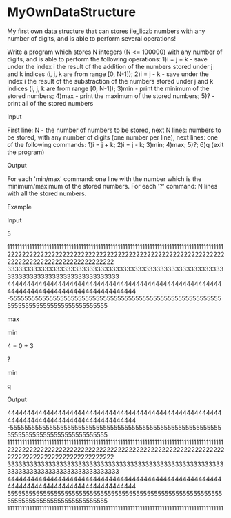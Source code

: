 # MyOwnDataStructure
My first own data structure that can stores ile_liczb numbers with any number of digits, and is able to perform several operations!

Write a program which stores N integers (N <= 100000) with any number of digits, and is able to perform the following operations: 1)i = j + k - save under the index i the result of the addition of the numbers stored under j and k indices (i, j, k are from range [0, N-1]);   2)i = j - k - save under the index i the result of the substraction of the numbers stored under j and k indices (i, j, k are from range [0, N-1]); 3)min - print the minimum of the stored numbers; 4)max - print the maximum of the stored numbers; 5)? - print all of the stored numbers

Input

First line: N - the number of numbers to be stored, next N lines: numbers to be stored, with any number of digits (one number per line), next lines: one of the following commands: 1)i = j + k; 2)i = j - k; 3)min; 4)max; 5)?; 6)q (exit the program)

Output

For each 'min/max' command: one line with the number which is the minimum/maximum of the stored numbers.
For each '?' command: N lines with all the stored numbers.

Example

Input

5

1111111111111111111111111111111111111111111111111111111111111111111111111111111111111111
2222222222222222222222222222222222222222222222222222222222222222222222222222222222222222
3333333333333333333333333333333333333333333333333333333333333333333333333333333333333333
4444444444444444444444444444444444444444444444444444444444444444444444444444444444444444
-555555555555555555555555555555555555555555555555555555555555555555555555555555555555555

max

min

4 = 0 + 3

?

min

q

Output

4444444444444444444444444444444444444444444444444444444444444444444444444444444444444444
-555555555555555555555555555555555555555555555555555555555555555555555555555555555555555
1111111111111111111111111111111111111111111111111111111111111111111111111111111111111111
2222222222222222222222222222222222222222222222222222222222222222222222222222222222222222
3333333333333333333333333333333333333333333333333333333333333333333333333333333333333333
4444444444444444444444444444444444444444444444444444444444444444444444444444444444444444
5555555555555555555555555555555555555555555555555555555555555555555555555555555555555555
1111111111111111111111111111111111111111111111111111111111111111111111111111111111111111
